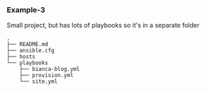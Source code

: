 ### Example-3

Small project, but has lots of playbooks so it's in a separate folder

```
.
├── README.md
├── ansible.cfg
├── hosts
└── playbooks
    ├── bianca-blog.yml
    ├── provision.yml
    └── site.yml
```